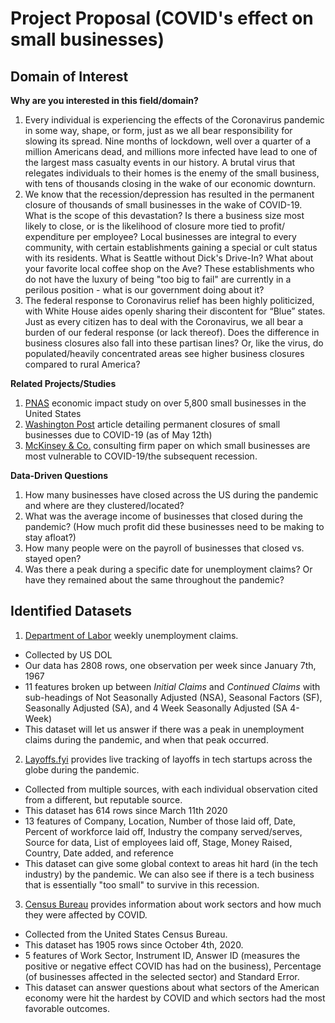# Project Proposal (COVID's effect on small businesses)


## Domain of Interest
**Why are you interested in this field/domain?**
1. Every individual is experiencing the effects of the Coronavirus pandemic in some way, shape, or form, just as we all bear responsibility for slowing its spread. Nine months of lockdown, well over a quarter of a million Americans dead, and millions more infected have lead to one of the largest mass casualty events in our history. A brutal virus that relegates individuals to their homes is the enemy of the small business, with tens of thousands closing in the wake of our economic downturn.
2. We know that the recession/depression has resulted in the permanent closure of thousands of small businesses in the wake of COVID-19. What is the scope of this devastation? Is there a business size most likely to close, or is the likelihood of closure more tied to profit/ expenditure per employee? Local businesses are integral to every community, with certain establishments gaining a special or cult status with its residents. What is Seattle without Dick's Drive-In? What about your favorite local coffee shop on the Ave? These establishments who do not have the luxury of being "too big to fail" are currently in a perilous position - what is our government doing about it?
3. The federal response to Coronavirus relief has been highly politicized, with White House aides openly sharing their discontent for “Blue” states. Just as every citizen has to deal with the Coronavirus, we all bear a burden of our federal response (or lack thereof). Does the difference in business closures also fall into these partisan lines? Or, like the virus, do populated/heavily concentrated areas see higher business closures compared to rural America? 

**Related Projects/Studies**
1. [PNAS](https://www.pnas.org/content/117/30/17656) economic impact study on over 5,800 small businesses in the United States
2. [Washington Post](https://www.washingtonpost.com/business/2020/05/12/small-business-used-define-americas-economy-pandemic-could-end-that-forever/) article detailing permanent closures of small businesses due to COVID-19 (as of May 12th)
3. [McKinsey & Co.](https://www.mckinsey.com/~/media/McKinsey/Featured%20Insights/Americas/Which%20small%20businesses%20are%20most%20vulnerable%20to%20COVID%2019%20and%20when/Which-small-businesses-are-most-vulnerable-to-COVID-19-and-when-final.pdf) consulting firm paper on which small businesses are most vulnerable to COVID-19/the subsequent recession.

**Data-Driven Questions**
1. How many businesses have closed across the US during the pandemic and where are they clustered/located?
2. What was the average income of businesses that closed during the pandemic? (How much profit did these businesses need to be making to stay afloat?)
3. How many people were on the payroll of businesses that closed vs. stayed open?
4. Was there a peak during a specific date for unemployment claims? Or have they remained about the same throughout the pandemic?

## Identified Datasets

1. [Department of Labor](https://oui.doleta.gov/unemploy/wkclaims/report.asp) weekly unemployment claims.
  - Collected by US DOL
  - Our data has 2808 rows, one observation per week since January 7th, 1967
  - 11 features broken up between _Initial Claims_ and _Continued Claims_ with sub-headings of Not Seasonally Adjusted (NSA), Seasonal Factors (SF), Seasonally Adjusted (SA), and 4 Week Seasonally Adjusted (SA 4-Week)
  - This dataset will let us answer if there was a peak in unemployment claims during the pandemic, and when that peak occurred.

2. [Layoffs.fyi](https://layoffs.fyi/tracker/) provides live tracking of layoffs in tech startups across the globe during the pandemic.
  - Collected from multiple sources, with each individual observation cited from a different, but reputable source.
  - This dataset has 614 rows since March 11th 2020
  - 13 features of Company, Location, Number of those laid off, Date, Percent of workforce laid off, Industry the company served/serves, Source for data, List of employees laid off, Stage, Money Raised, Country, Date added, and reference
  - This dataset can give some global context to areas hit hard (in the tech industry) by the pandemic. We can also see if there is a tech business that is essentially "too small" to survive in this recession.

3. [Census Bureau](https://portal.census.gov/pulse/data/#data) provides information about work sectors and how much they were affected by COVID.
  - Collected from the United States Census Bureau.
  - This dataset has 1905 rows since October 4th, 2020.
  -  5 features of Work Sector, Instrument ID, Answer ID (measures the positive or negative effect COVID has had on the business), Percentage (of businesses affected in the selected sector) and Standard Error.
  - This dataset can answer questions about what sectors of the American economy were hit the hardest by COVID and which sectors had the most favorable outcomes.
